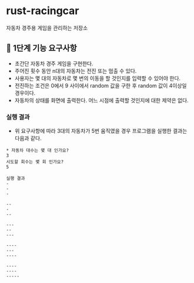 # rust-racingcar
자동차 경주용 게임을 관리하는 저장소

## 🚀 1단계 기능 요구사항

* 초간단 자동차 경주 게임을 구현한다. 
* 주어진 횟수 동안 n대의 자동차는 전진 또는 멈출 수 있다. 
* 사용자는 몇 대의 자동차로 몇 번의 이동을 할 것인지를 입력할 수 있어야 한다. 
* 전진하는 조건은 0에서 9 사이에서 random 값을 구한 후 random 값이 4이상일 경우이다. 
* 자동차의 상태를 화면에 출력한다. 어느 시점에 출력할 것인지에 대한 제약은 없다.

### 실행 결과
* 위 요구사항에 따라 3대의 자동차가 5번 움직였을 경우 프로그램을 실행한 결과는 다음과 같다.
```
* 자동차 대수는 몇 대 인가요?
3
시도할 회수는 몇 회 인가요?
5

실행 결과
-
-
-

--
-
--

---
--
---

----
---
----

----
----
-----
```
